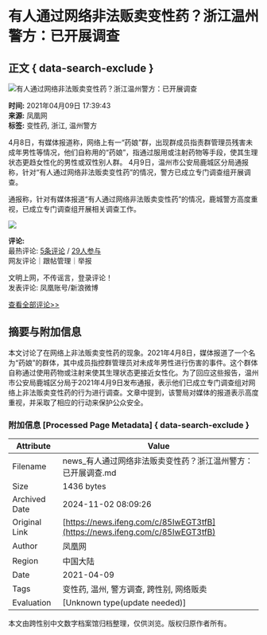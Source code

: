 # 有人通过网络非法贩卖变性药？浙江温州警方：已开展调查

## 正文 { data-search-exclude }


![有人通过网络非法贩卖变性药？浙江温州警方：已开展调查](https://d.ifengimg.com/w121_h75_q90/x0.ifengimg.com/res/2021/8E24F4DB60B594B08D5A4D5B4865A69AAEF625C0_size130_w667_h558.png)

**时间:** 2021年04月09日 17:39:43  
**来源:** 凤凰网  
**标签:** 变性药, 浙江, 温州警方

4月8日，有媒体报道称，网络上有一“药娘”群，出现群成员指责群管理员残害未成年男性等情况，他们自称用的“药娘”，指通过服用或注射药物等手段，使其生理状态更趋女性化的男性或双性别人群。 4月9日，温州市公安局鹿城区分局通报称，针对“有人通过网络非法贩卖变性药”的情况，警方已成立专门调查组开展调查。

通报称，针对有媒体报道“有人通过网络非法贩卖变性药”的情况，鹿城警方高度重视，已成立专门调查组开展相关调查工作。

![](https://x0.ifengimg.com/res/2021/8E24F4DB60B594B08D5A4D5B4865A69AAEF625C0_size130_w667_h558.png)

**评论:**  
最热评论: [5条评论](https://gentie.ifeng.com/c/comment/85IwEGT3tfB) / [29人参与](https://gentie.ifeng.com/c/comment/85IwEGT3tfB)  
网友评论｜跟帖管理｜举报

文明上网，不传谣言，登录评论！  
发表评论: 凤凰账号/新浪微博

[查看全部评论>>](https://gentie.ifeng.com/c/comment/85IwEGT3tfB)

## 摘要与附加信息

<!-- tcd_abstract -->
本文讨论了在网络上非法贩卖变性药的现象。2021年4月8日，媒体报道了一个名为“药娘”的群体，其中成员指控群管理员对未成年男性进行伤害的事件。这个群体自称通过使用药物或注射来使其生理状态更接近女性化。为了回应这些报告，温州市公安局鹿城区分局于2021年4月9日发布通报，表示他们已成立专门调查组对网络上非法贩卖变性药的行为进行调查。文章中提到，该警局对媒体的报道表示高度重视，并采取了相应的行动来保护公众安全。
<!-- tcd_abstract_end -->

### 附加信息 [Processed Page Metadata] { data-search-exclude }

| Attribute       | Value                                  |
|-----------------|----------------------------------------|
| Filename        | news_有人通过网络非法贩卖变性药？浙江温州警方：已开展调查.md                             |
| Size            | 1436 bytes                           |
| Archived Date   | 2024-11-02 08:09:26                             |
| Original Link   | [https://news.ifeng.com/c/85IwEGT3tfB](https://news.ifeng.com/c/85IwEGT3tfB)                       |
| Author          | 凤凰网                               |
| Region          | 中国大陆                               |
| Date            | 2021-04-09                                 |
| Tags            | 变性药, 温州, 警方调查, 跨性别, 网络贩卖                                 |
| Evaluation            | [Unknown type(update needed)]                                 |
<!-- tcd_table_end -->

本文由跨性别中文数字档案馆归档整理，仅供浏览。版权归原作者所有。
